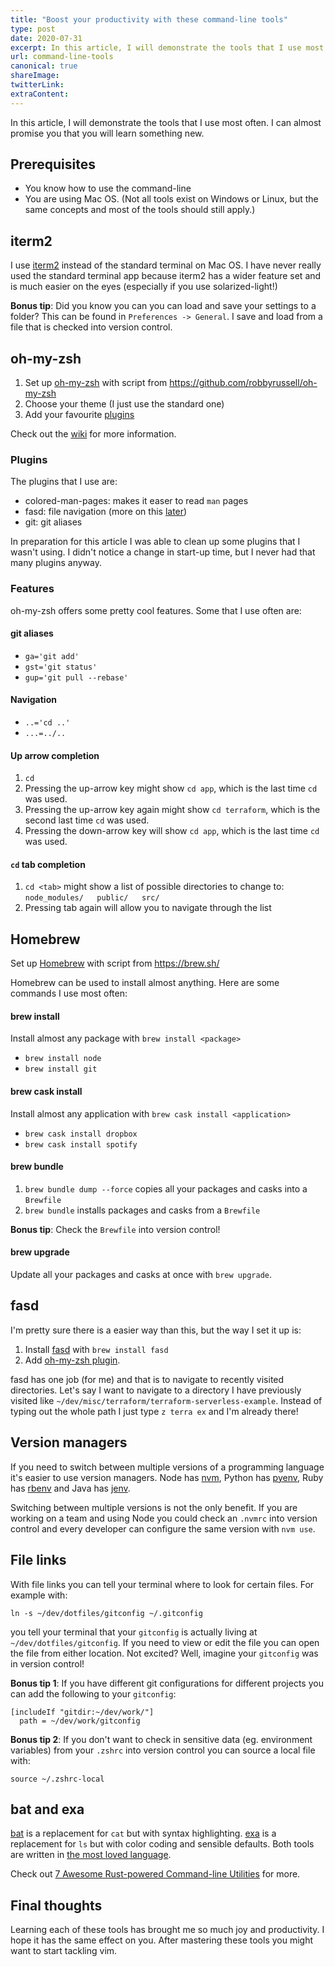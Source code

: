 ```yaml
---
title: "Boost your productivity with these command-line tools"
type: post
date: 2020-07-31
excerpt: In this article, I will demonstrate the tools that I use most often. I can almost promise you that you will learn something new.
url: command-line-tools
canonical: true
shareImage: 
twitterLink: 
extraContent:
---
```


In this article, I will demonstrate the tools that I use most often. I can almost promise you that you will learn something new.

<!--more-->
<!-- og:description -->

## Prerequisites

- You know how to use the command-line
- You are using Mac OS. (Not all tools exist on Windows or Linux, but the same concepts and most of the tools should still apply.)

## iterm2

I use [iterm2](https://www.iterm2.com/) instead of the standard terminal on Mac OS. I have never really used the standard terminal app because iterm2 has a wider feature set and is much easier on the eyes (especially if you use solarized-light!)

**Bonus tip**: Did you know you can you can load and save your settings to a folder? This can be found in `Preferences -> General`. I save and load from a file that is checked into version control.

## oh-my-zsh

1. Set up [oh-my-zsh](https://github.com/ohmyzsh/ohmyzsh) with script from <https://github.com/robbyrussell/oh-my-zsh>
1. Choose your theme (I just use the standard one)
1. Add your favourite [plugins](https://github.com/ohmyzsh/ohmyzsh/wiki/Plugins)

Check out the [wiki](https://github.com/ohmyzsh/ohmyzsh/wiki) for more information.

### Plugins 

The plugins that I use are:

- colored-man-pages: makes it easer to read `man` pages
- fasd: file navigation (more on this [later](#fasd))
- git: git aliases

In preparation for this article I was able to clean up some plugins that I wasn't using. I didn't notice a change in start-up time, but I never had that many plugins anyway.

### Features

oh-my-zsh offers some pretty cool features. Some that I use often are:

#### git aliases

- `ga='git add'`
- `gst='git status'`
- `gup='git pull --rebase'`

#### Navigation

- `..='cd ..'`
- `...=../..`

#### Up arrow completion

1. `cd`
1. Pressing the up-arrow key might show `cd app`, which is the last time `cd` was used.
1. Pressing the up-arrow key again might show `cd terraform`, which is the second last time `cd` was used.
1. Pressing the down-arrow key will show `cd app`, which is the last time `cd` was used.

#### `cd` tab completion
  
1. `cd <tab>` might show a list of possible directories to change to: `node_modules/   public/   src/`
2. Pressing tab again will allow you to navigate through the list

## Homebrew

Set up [Homebrew](https://brew.sh/) with script from <https://brew.sh/>

Homebrew can be used to install almost anything. Here are some commands I use most often:

#### brew install

Install almost any package with `brew install <package>`

- `brew install node`
- `brew install git`

#### brew cask install

Install almost any application with `brew cask install <application>`

- `brew cask install dropbox`
- `brew cask install spotify`

#### brew bundle

1. `brew bundle dump --force` copies all your packages and casks into a `Brewfile`
2. `brew bundle` installs packages and casks from a `Brewfile`

**Bonus tip**: Check the `Brewfile` into version control!

#### brew upgrade

Update all your packages and casks at once with `brew upgrade`.

## fasd

I'm pretty sure there is a easier way than this, but the way I set it up is:

1. Install [fasd](https://github.com/clvv/fasd) with `brew install fasd`
1. Add [oh-my-zsh plugin](https://github.com/ohmyzsh/ohmyzsh/tree/master/plugins/fasd).

fasd has one job (for me) and that is to navigate to recently visited directories. Let's say I want to navigate to a directory I have previously visited like `~/dev/misc/terraform/terraform-serverless-example`. Instead of typing out the whole path I just type `z terra ex` and I'm already there!

## Version managers

If you need to switch between multiple versions of a programming language it's easier to use version managers. Node has [nvm](https://github.com/nvm-sh/nvm), Python has [pyenv](https://github.com/pyenv/pyenv), Ruby has [rbenv](https://github.com/rbenv/rbenv) and Java has [jenv](https://www.jenv.be/). 

Switching between multiple versions is not the only benefit. If you are working on a team and using Node you could check an `.nvmrc` into version control and every developer can configure the same version with `nvm use`.

## File links

With file links you can tell your terminal where to look for certain files. For example with:

```shell
ln -s ~/dev/dotfiles/gitconfig ~/.gitconfig
``` 

you tell your terminal that your `gitconfig` is actually living at `~/dev/dotfiles/gitconfig`. If you need to view or edit the file you can open the file from either location. Not excited? Well, imagine your `gitconfig` was in version control!

**Bonus tip 1**: If you have different git configurations for different projects you can add the following to your `gitconfig`:

```shell
[includeIf "gitdir:~/dev/work/"]
  path = ~/dev/work/gitconfig
```

**Bonus tip 2**: If you don't want to check in sensitive data (eg. environment variables) from your `.zshrc` into version control you can source a local file with:

```shell
source ~/.zshrc-local
```

## bat and exa

[bat](https://github.com/sharkdp/bat) is a replacement for `cat` but with syntax highlighting. [exa](https://github.com/ogham/exa) is a replacement for `ls` but with color coding and sensible defaults. Both tools are written in [the most loved language](https://insights.stackoverflow.com/survey/2020#most-loved-dreaded-and-wanted).

Check out [7 Awesome Rust-powered Command-line Utilities](https://towardsdatascience.com/awesome-rust-powered-command-line-utilities-b5359c38692) for more.

## Final thoughts

Learning each of these tools has brought me so much joy and productivity. I hope it has the same effect on you. After mastering these tools you might want to start tackling vim.
